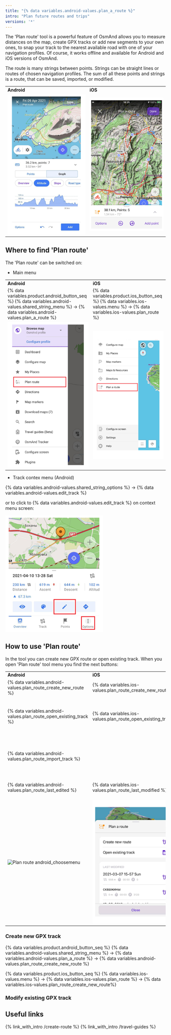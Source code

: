 ```yaml
---
title: "{% data variables.android-values.plan_a_route %}"
intro: "Plan future routes and trips"
versions: '*'
---
```


The 'Plan route' tool is a powerful feature of OsmAnd allows you to measure distances on the map, create GPX tracks or add new segments to your own ones, to snap your track to the nearest available road with one of your navigation profiles. Of course, it works offline and available for Android and iOS versions of OsmAnd.

The route is many strings between points. Strings can be straight lines or routes of chosen navigation profiles. The sum of all these points and strings is a route, that can be saved, imported, or modified. 

| | |
|------------|------------|
| **Android**| **iOS** |
| ![Plan route android](/assets/images/plan-route/plan-route-android.png) | ![Plan route ios](/assets/images/plan-route/plan-route-ios.png) |

## Where to find 'Plan route'

The 'Plan route' can be switched on:

- Main menu

| | |
|------------|------------|
| **Android**| **iOS** |
| {% data variables.product.android_button_seq %} {% data variables.android-values.shared_string_menu %} → {% data variables.android-values.plan_a_route %} | {% data variables.product.ios_button_seq %} {% data variables.ios-values.menu %} → {% data variables.ios-values.plan_route %} |
| ![Plan route android_menu](/assets/images/plan-route/plan-route-android-menu.png) | ![Plan route ios_menu](/assets/images/plan-route/plan-route-ios-menu.png) |

- Track contex menu (Android)

{% data variables.android-values.shared_string_options %} → {% data variables.android-values.edit_track %}

or to click to {% data variables.android-values.edit_track %} on context menu screen:

![Plan route android_contextmenu](/assets/images/plan-route/plan-route-android-contextmenu.png)

## How to use 'Plan route'

In the tool you can create new GPX route or open existing track. When you open 'Plan route' tool menu you find the next buttons:

| | |  |
|------------|------------|------------|
| **Android**| **iOS** |Description|
| {% data variables.android-values.plan_route_create_new_route %} | {% data variables.ios-values.plan_route_create_new_route %} | Create new GPX route |
| {% data variables.android-values.plan_route_open_existing_track %} | {% data variables.ios-values.plan_route_open_existing_track%} | Open existing GPX track from OsmAnd track folder|
| {% data variables.android-values.plan_route_import_track %} |  | Import GPX track from your device storage (only for Android)|
| {% data variables.android-values.plan_route_last_edited %} | {% data variables.ios-values.plan_route_last_modified %} | Choose GPX track from last modified|
| ![Plan route android_choosemenu](/assets/images/plan-route/plan-route-android-choosemenu.png) | ![Plan route ios_choosemenu](/assets/images/plan-route/plan-route-ios-choosemenu.png) | |

### Create new GPX track

{% data variables.product.android_button_seq %} {% data variables.android-values.shared_string_menu %} → {% data variables.android-values.plan_a_route %} → {% data variables.android-values.plan_route_create_new_route %}

{% data variables.product.ios_button_seq %} {% data variables.ios-values.menu %} → {% data variables.ios-values.plan_route %} → {% data variables.ios-values.plan_route_create_new_route%}


### Modify existing GPX track



## Useful links

{% link_with_intro /create-route %}
{% link_with_intro /travel-guides %}

